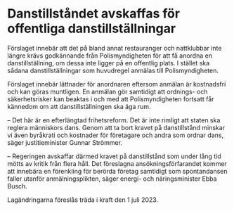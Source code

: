 # Danstillståndet avskaffas för offentliga danstillställningar

Förslaget innebär att det på bland annat restauranger och nattklubbar inte längre krävs godkännande från Polismyndigheten för att få anordna en danstillställning, om dessa inte ligger på en offentlig plats. I stället ska sådana danstillställningar som huvudregel anmälas till Polismyndigheten.

Förslaget innebär lättnader för anordnaren eftersom anmälan är kostnadsfri och kan göras muntligen. En anmälan gör samtidigt att ordnings- och säkerhetsrisker kan beaktas i och med att Polismyndigheten fortsatt får kännedom om att danstillställningen ska äga rum.

– Det här är en efterlängtad frihetsreform. Det är inte rimligt att staten ska reglera människors dans. Genom att ta bort kravet på danstillstånd minskar vi även byråkrati och kostnader för företagare och andra som ordnar dans, säger justitieminister Gunnar Strömmer.

– Regeringen avskaffar därmed kravet på danstillstånd som under lång tid mötts av kritik från flera håll. Det föreslagna ansökningsförfarandet kommer att innebära en förenkling för berörda företag samtidigt som spontandansen faller utanför anmälningsplikten, säger energi- och näringsminister Ebba Busch.

Lagändringarna föreslås träda i kraft den 1 juli 2023.
